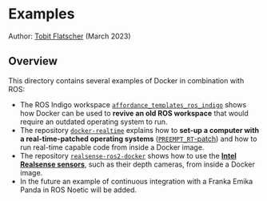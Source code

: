# Examples

Author: [Tobit Flatscher](https://github.com/2b-t) (March 2023)



## Overview

This directory contains several examples of Docker in combination with ROS:

- The ROS Indigo workspace [`affordance_templates_ros_indigo`](./affordance_templates_ros_indigo) shows how Docker can be used to **revive an old ROS workspace** that would require an outdated operating system to run.
- The repository [`docker-realtime`](./docker-realtime) explains how to **set-up a computer with a real-time-patched operating systems** ([`PREEMPT_RT`-patch](https://archive.kernel.org/oldwiki/rt.wiki.kernel.org/index.php/CONFIG_PREEMPT_RT_Patch.html)) and how to run real-time capable code from inside a Docker image.
- The repository [`realsense-ros2-docker`](./realsense-ros2-docker) shows how to use the [**Intel Realsense sensors**](https://www.intelrealsense.com/), such as their depth cameras, from inside a Docker image.
- In the future an example of continuous integration with a Franka Emika Panda in ROS Noetic will be added.
